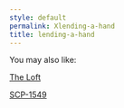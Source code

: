 ```yaml
---
style: default
permalink: Xlending-a-hand
title: lending-a-hand
---
```

You may also like:

[The Loft](http://scp-wiki.net/the-loft)

[SCP-1549](http://scp-wiki.net/scp-1549)
